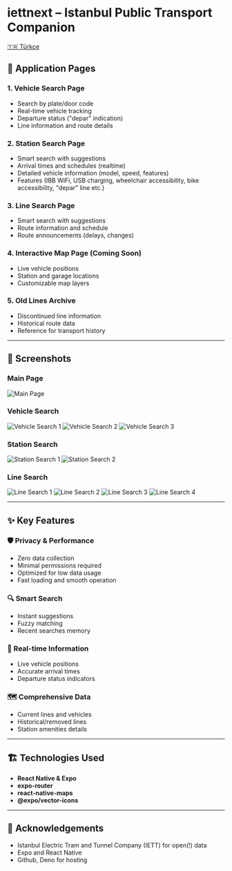 # iettnext – Istanbul Public Transport Companion

[🇹🇷 Türkçe](./README.tr.md)

## 📱 Application Pages

### 1. **Vehicle Search Page**
- Search by plate/door code
- Real-time vehicle tracking
- Departure status ("depar" indication)
- Line information and route details

### 2. **Station Search Page**
- Smart search with suggestions
- Arrival times and schedules (realtime)
- Detailed vehicle information (model, speed, features)
- Features (IBB WiFi, USB charging, wheelchair accessibility, bike accessibility, "depar" line etc.)

### 3. **Line Search Page**
- Smart search with suggestions
- Route information and schedule
- Route announcements (delays, changes)

### 4. **Interactive Map Page (Coming Soon)**
- Live vehicle positions
- Station and garage locations
- Customizable map layers

### 5. **Old Lines Archive**
- Discontinued line information
- Historical route data
- Reference for transport history

---

## 📸 Screenshots

### Main Page
![Main Page](https://github.com/user-attachments/assets/388456d5-83ab-4e7c-ac97-2f9b47c853f9)

### Vehicle Search
![Vehicle Search 1](https://github.com/user-attachments/assets/74216286-f64f-4fe9-a632-a38cd7edf030)
![Vehicle Search 2](https://github.com/user-attachments/assets/c3c60567-9563-4dd2-b8bc-cc75bcefec9f)
![Vehicle Search 3](https://github.com/user-attachments/assets/cc8f2e27-ee23-422f-bc28-8c122c4f8566)

### Station Search
![Station Search 1](https://github.com/user-attachments/assets/5a13877f-84b9-454d-9132-54834969bab1)
![Station Search 2](https://github.com/user-attachments/assets/1605009d-1255-4e09-b890-e613acfe0025)

### Line Search
![Line Search 1](https://github.com/user-attachments/assets/0496521a-cd5c-4e38-908f-7a0beee769a7)
![Line Search 2](https://github.com/user-attachments/assets/5acc680f-4e06-42ae-8d77-c6a6b7efa852)
![Line Search 3](https://github.com/user-attachments/assets/eb09d465-8251-43c7-83b2-6e3e4c6d8a14)
![Line Search 4](https://github.com/user-attachments/assets/aa27f264-6023-4354-912d-0a71ff315a75)

---

## ✨ Key Features

### 🛡️ Privacy & Performance
- Zero data collection
- Minimal permissions required
- Optimized for low data usage
- Fast loading and smooth operation

### 🔍 Smart Search
- Instant suggestions
- Fuzzy matching
- Recent searches memory

### 🚌 Real-time Information
- Live vehicle positions
- Accurate arrival times
- Departure status indicators

### 🗺️ Comprehensive Data
- Current lines and vehicles
- Historical/removed lines
- Station amenities details

---

## 🏗️ Technologies Used
- **React Native & Expo**
- **expo-router**
- **react-native-maps**
- **@expo/vector-icons**

---

## 🙏 Acknowledgements
- Istanbul Electric Tram and Tunnel Company (IETT) for open(!) data
- Expo and React Native
- Github, Deno for hosting

